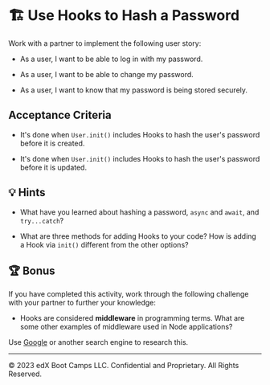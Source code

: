 # 🏗️ Use Hooks to Hash a Password

Work with a partner to implement the following user story:

* As a user, I want to be able to log in with my password.

* As a user, I want to be able to change my password.

* As a user, I want to know that my password is being stored securely.

## Acceptance Criteria

* It's done when `User.init()` includes Hooks to hash the user's password before it is created.

 * It's done when `User.init()` includes Hooks to hash the user's password before it is updated.

## 💡 Hints

* What have you learned about hashing a password, `async` and `await`, and `try...catch`? 

* What are three methods for adding Hooks to your code? How is adding a Hook via `init()` different from the other options?

## 🏆 Bonus

If you have completed this activity, work through the following challenge with your partner to further your knowledge:

* Hooks are considered **middleware** in programming terms. What are some other examples of middleware used in Node applications?

Use [Google](https://www.google.com) or another search engine to research this.

---
© 2023 edX Boot Camps LLC. Confidential and Proprietary. All Rights Reserved. 
